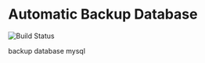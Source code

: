 # Automatic Backup Database

![Build Status](https://travis-ci.org/joemccann/dillinger.svg?branch=master)

backup database mysql

